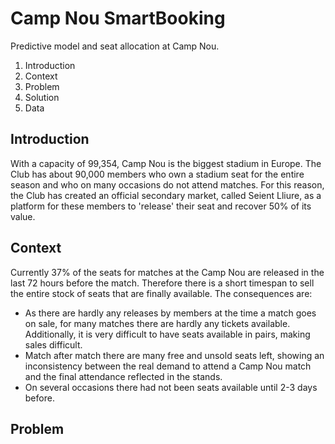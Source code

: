 # Camp Nou SmartBooking
Predictive model and seat allocation at Camp Nou.

1. Introduction
2. Context
3. Problem
4. Solution
5. Data

## Introduction
With a capacity of 99,354, Camp Nou is the biggest stadium in Europe. The Club has about 90,000 members who own a stadium seat for the entire season and who on many occasions do not attend matches. For this reason, the Club has created an official secondary market, called Seient Lliure, as a platform for these members to 'release' their seat and recover 50% of its value.

## Context
Currently 37% of the seats for matches at the Camp Nou are released in the last 72 hours before the match. Therefore there is a short timespan to sell the entire stock of seats that are finally available.
The consequences are:
- As there are hardly any releases by members at the time a match goes on sale, for many matches there are hardly any tickets available. Additionally, it is very difficult to have seats available in pairs, making sales difficult.
- Match after match there are many free and unsold seats left, showing an inconsistency between the real demand to attend a Camp Nou match and the final attendance reflected in the stands.
- On several occasions there had not been seats available until 2-3 days before. 

## Problem
